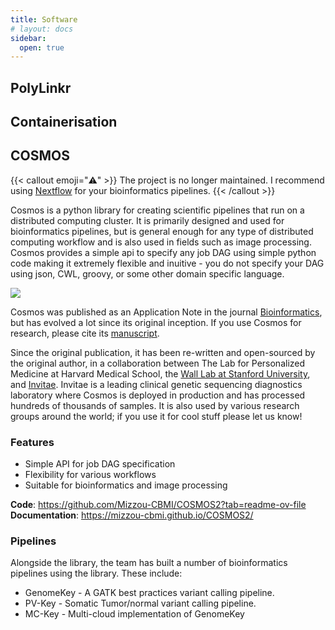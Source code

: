 ```yaml
---
title: Software
# layout: docs
sidebar:
  open: true
---
```


## PolyLinkr


## Containerisation 

## COSMOS
{{< callout emoji="⚠︎" >}}
  The project is no longer maintained. I recommend using [Nextflow](https://www.nextflow.io/) for your bioinformatics pipelines.
{{< /callout >}}

Cosmos is a python library for creating scientific pipelines that run on a distributed computing cluster. It is primarily designed and used for bioinformatics pipelines, but is general enough for any type of distributed computing workflow and is also used in fields such as image processing. Cosmos provides a simple api to specify any job DAG using simple python code making it extremely flexible and inuitive - you do not specify your DAG using json, CWL, groovy, or some other domain specific language.

![](https://raw.githubusercontent.com/Mizzou-CBMI/COSMOS2/master/docs/source/_static/imgs/web_interface.png)

Cosmos was published as an Application Note in the journal [Bioinformatics](http://bioinformatics.oxfordjournals.org/), but has evolved a lot since its original inception. If you use Cosmos for research, please cite its [manuscript](http://bioinformatics.oxfordjournals.org/content/early/2014/06/29/bioinformatics.btu385).

Since the original publication, it has been re-written and open-sourced by the original author, in a collaboration between The Lab for Personalized Medicine at Harvard Medical School, the [Wall Lab at Stanford University](https://wall-lab.stanford.edu/), and [Invitae](http://invitae.com/). Invitae is a leading clinical genetic sequencing diagnostics laboratory where Cosmos is deployed in production and has processed hundreds of thousands of samples. It is also used by various research groups around the world; if you use it for cool stuff please let us know!

### Features
- Simple API for job DAG specification
- Flexibility for various workflows
- Suitable for bioinformatics and image processing

**Code**: https://github.com/Mizzou-CBMI/COSMOS2?tab=readme-ov-file
**Documentation**: https://mizzou-cbmi.github.io/COSMOS2/

### Pipelines
Alongside the library, the team has built a number of bioinformatics pipelines using the library. These include:
- GenomeKey - A GATK best practices variant calling pipeline.
- PV-Key - Somatic Tumor/normal variant calling pipeline.
- MC-Key - Multi-cloud implementation of GenomeKey
